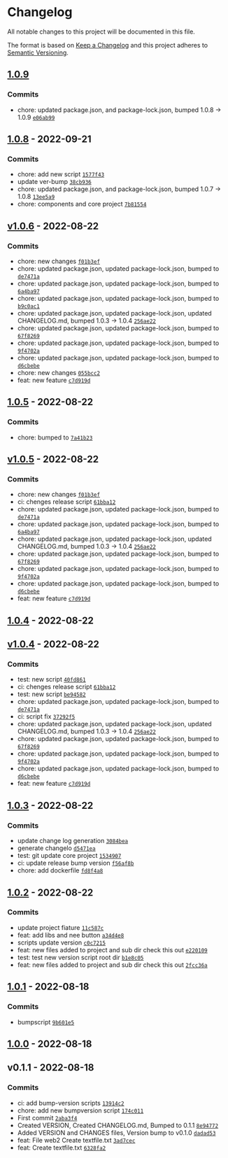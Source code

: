 # Changelog

All notable changes to this project will be documented in this file.

The format is based on [Keep a Changelog](https://keepachangelog.com/en/1.0.0/)
and this project adheres to [Semantic Versioning](https://semver.org/spec/v2.0.0.html).


## [1.0.9](https://github.com/rluisnpt1/versioning/compare/1.0.8...1.0.9)




### Commits

- chore: updated package.json, and package-lock.json, bumped 1.0.8 -&gt; 1.0.9 [`e06ab99`](https://github.com/rluisnpt1/versioning/commit/e06ab999355c32ce7aea8a480ba943e45532cebb)

## [1.0.8](https://github.com/rluisnpt1/versioning/compare/v1.0.6...1.0.8) - 2022-09-21




### Commits

- chore: add new script [`1577f43`](https://github.com/rluisnpt1/versioning/commit/1577f43988651f3120f830c8a59ca20c3d8ba513)
- update ver-bump [`38cb936`](https://github.com/rluisnpt1/versioning/commit/38cb936ccb367d9f041d6193c402657d11a86eee)
- chore: updated package.json, and package-lock.json, bumped 1.0.7 -&gt; 1.0.8 [`13ee5a9`](https://github.com/rluisnpt1/versioning/commit/13ee5a9c929ebbcbe168cdeaba038e37ec3cbbe9)
- chore: components and core project [`7b81554`](https://github.com/rluisnpt1/versioning/commit/7b81554037378d6c1bcf3993832be4f5a97e9bb4)

## [v1.0.6](https://github.com/rluisnpt1/versioning/compare/1.0.5...v1.0.6) - 2022-08-22




### Commits

- chore: new changes [`f01b3ef`](https://github.com/rluisnpt1/versioning/commit/f01b3ef0eba183d03d090b13d7e20a4fe3d0fbd4)
- chore: updated package.json, updated package-lock.json, bumped to [`de7471a`](https://github.com/rluisnpt1/versioning/commit/de7471a295f2e83b31fe03b591bc490337325b6f)
- chore: updated package.json, updated package-lock.json, bumped to [`6a4ba97`](https://github.com/rluisnpt1/versioning/commit/6a4ba97216de4ea7856b8dca9af9b669fc0be8e8)
- chore: updated package.json, updated package-lock.json, bumped to [`b9c0ac1`](https://github.com/rluisnpt1/versioning/commit/b9c0ac19b5f3587faaec86c9dd6bfd46317f5abc)
- chore: updated package.json, updated package-lock.json, updated CHANGELOG.md, bumped 1.0.3 -&gt; 1.0.4 [`256ae22`](https://github.com/rluisnpt1/versioning/commit/256ae22d71fd6afdff51192fa80f994a30be4ff1)
- chore: updated package.json, updated package-lock.json, bumped to [`67f8269`](https://github.com/rluisnpt1/versioning/commit/67f8269c87fac476255b96ead9079499bebb6bde)
- chore: updated package.json, updated package-lock.json, bumped to [`9f4702a`](https://github.com/rluisnpt1/versioning/commit/9f4702a7acc0c70591b3b2badaa8067773e92f9c)
- chore: updated package.json, updated package-lock.json, bumped to [`d6cbebe`](https://github.com/rluisnpt1/versioning/commit/d6cbebe7dfaa7108709426235048b6ff49b6b72b)
- chore: new changes [`055bcc2`](https://github.com/rluisnpt1/versioning/commit/055bcc2acc51b8e7a4f8b09e5e31e7765db448e4)
- feat: new feature [`c7d919d`](https://github.com/rluisnpt1/versioning/commit/c7d919dd9d7520a46a0a9dc7882315f9cc7bd1af)

## [1.0.5](https://github.com/rluisnpt1/versioning/compare/v1.0.5...1.0.5) - 2022-08-22




### Commits

- chore: bumped to [`7a41b23`](https://github.com/rluisnpt1/versioning/commit/7a41b23b611bd565972390eb3dccd87f02f857f8)

## [v1.0.5](https://github.com/rluisnpt1/versioning/compare/1.0.4...v1.0.5) - 2022-08-22




### Commits

- chore: new changes [`f01b3ef`](https://github.com/rluisnpt1/versioning/commit/f01b3ef0eba183d03d090b13d7e20a4fe3d0fbd4)
- ci: chenges release script [`61bba12`](https://github.com/rluisnpt1/versioning/commit/61bba12490d72da970c6a9875c6d595131094084)
- chore: updated package.json, updated package-lock.json, bumped to [`de7471a`](https://github.com/rluisnpt1/versioning/commit/de7471a295f2e83b31fe03b591bc490337325b6f)
- chore: updated package.json, updated package-lock.json, bumped to [`6a4ba97`](https://github.com/rluisnpt1/versioning/commit/6a4ba97216de4ea7856b8dca9af9b669fc0be8e8)
- chore: updated package.json, updated package-lock.json, updated CHANGELOG.md, bumped 1.0.3 -&gt; 1.0.4 [`256ae22`](https://github.com/rluisnpt1/versioning/commit/256ae22d71fd6afdff51192fa80f994a30be4ff1)
- chore: updated package.json, updated package-lock.json, bumped to [`67f8269`](https://github.com/rluisnpt1/versioning/commit/67f8269c87fac476255b96ead9079499bebb6bde)
- chore: updated package.json, updated package-lock.json, bumped to [`9f4702a`](https://github.com/rluisnpt1/versioning/commit/9f4702a7acc0c70591b3b2badaa8067773e92f9c)
- chore: updated package.json, updated package-lock.json, bumped to [`d6cbebe`](https://github.com/rluisnpt1/versioning/commit/d6cbebe7dfaa7108709426235048b6ff49b6b72b)
- feat: new feature [`c7d919d`](https://github.com/rluisnpt1/versioning/commit/c7d919dd9d7520a46a0a9dc7882315f9cc7bd1af)

## [1.0.4](https://github.com/rluisnpt1/versioning/compare/v1.0.4...1.0.4) - 2022-08-22





## [v1.0.4](https://github.com/rluisnpt1/versioning/compare/1.0.3...v1.0.4) - 2022-08-22




### Commits

- test: new script [`40fd861`](https://github.com/rluisnpt1/versioning/commit/40fd861f5075f7d126444fd705901a7dc6cc6976)
- ci: chenges release script [`61bba12`](https://github.com/rluisnpt1/versioning/commit/61bba12490d72da970c6a9875c6d595131094084)
- test: new script [`be94582`](https://github.com/rluisnpt1/versioning/commit/be9458212cad936b59078861f62471fce8ba0f87)
- chore: updated package.json, updated package-lock.json, bumped to [`de7471a`](https://github.com/rluisnpt1/versioning/commit/de7471a295f2e83b31fe03b591bc490337325b6f)
- ci: script fix [`37292f5`](https://github.com/rluisnpt1/versioning/commit/37292f57c4444ffef9c94ded36d4e1b658ccf6dd)
- chore: updated package.json, updated package-lock.json, updated CHANGELOG.md, bumped 1.0.3 -&gt; 1.0.4 [`256ae22`](https://github.com/rluisnpt1/versioning/commit/256ae22d71fd6afdff51192fa80f994a30be4ff1)
- chore: updated package.json, updated package-lock.json, bumped to [`67f8269`](https://github.com/rluisnpt1/versioning/commit/67f8269c87fac476255b96ead9079499bebb6bde)
- chore: updated package.json, updated package-lock.json, bumped to [`9f4702a`](https://github.com/rluisnpt1/versioning/commit/9f4702a7acc0c70591b3b2badaa8067773e92f9c)
- chore: updated package.json, updated package-lock.json, bumped to [`d6cbebe`](https://github.com/rluisnpt1/versioning/commit/d6cbebe7dfaa7108709426235048b6ff49b6b72b)
- feat: new feature [`c7d919d`](https://github.com/rluisnpt1/versioning/commit/c7d919dd9d7520a46a0a9dc7882315f9cc7bd1af)

## [1.0.3](https://github.com/rluisnpt1/versioning/compare/1.0.2...1.0.3) - 2022-08-22




### Commits

-  update change log generation [`3084bea`](https://github.com/rluisnpt1/versioning/commit/3084bea2d82aeb8b3e18367be00ae0064625c72e)
-  generate changelo [`d5471ea`](https://github.com/rluisnpt1/versioning/commit/d5471eae469661ce0d9cee3690caf2e52f19f8dd)
- test: git update core project [`1534907`](https://github.com/rluisnpt1/versioning/commit/15349074da2e3a6b535eae1028f875392e89667b)
- ci: update release bump version [`f56af8b`](https://github.com/rluisnpt1/versioning/commit/f56af8bd404d87cf4fa83a339900061281889c9d)
- chore: add dockerfile [`fd8f4a8`](https://github.com/rluisnpt1/versioning/commit/fd8f4a8274ae7ca23601a29053765de97928e465)

## [1.0.2](https://github.com/rluisnpt1/versioning/compare/1.0.1...1.0.2) - 2022-08-22




### Commits

-  update project fiature [`11c587c`](https://github.com/rluisnpt1/versioning/commit/11c587c84646cf525ba9437aeca70354bb4f9397)
- feat: add libs and nee button [`a34d4e8`](https://github.com/rluisnpt1/versioning/commit/a34d4e8386057fa93d8d0e644a7e3c19a4e25d99)
-  scripts update version [`c0c7215`](https://github.com/rluisnpt1/versioning/commit/c0c7215fe6a0db2199d5d1b3ccb576990433cd1f)
- feat: new files added to project and sub dir check this out [`e220109`](https://github.com/rluisnpt1/versioning/commit/e220109992805abc233ab91077de52e02cd15f26)
- test: test new version script root dir [`b1e8c05`](https://github.com/rluisnpt1/versioning/commit/b1e8c05affc94df5194cd8b9322a075dbf038bf6)
- feat: new files added to project and sub dir check this out [`2fcc36a`](https://github.com/rluisnpt1/versioning/commit/2fcc36a99e13d24e5486dabfc4361ec1d08860b4)

## [1.0.1](https://github.com/rluisnpt1/versioning/compare/1.0.0...1.0.1) - 2022-08-18




### Commits

-  bumpscript [`9b601e5`](https://github.com/rluisnpt1/versioning/commit/9b601e56bd4e06b987590f8731f568293e7be5c2)

## [1.0.0](https://github.com/rluisnpt1/versioning/compare/v0.1.1...1.0.0) - 2022-08-18





## v0.1.1 - 2022-08-18




### Commits

- ci: add bump-version scripts [`13914c2`](https://github.com/rluisnpt1/versioning/commit/13914c2d53356067b798bfc05d1046896ca553a5)
- chore: add new bumpversion script [`174c011`](https://github.com/rluisnpt1/versioning/commit/174c011f167419f9ecc0030922044ad6648562a1)
- First commit [`2aba3f4`](https://github.com/rluisnpt1/versioning/commit/2aba3f4eaaec3fd4d43abf5dd098ea9bf2d8e026)
- Created VERSION, Created CHANGELOG.md, Bumped to 0.1.1 [`8e94772`](https://github.com/rluisnpt1/versioning/commit/8e947722244c057e1c5f213205a3354c07fc028d)
- Added VERSION and CHANGES files, Version bump to v0.1.0 [`dadad53`](https://github.com/rluisnpt1/versioning/commit/dadad53764a6104b12533d1a381b22d18870fdc4)
- feat: File web2 Create textfile.txt [`3ad7cec`](https://github.com/rluisnpt1/versioning/commit/3ad7cec778fb903341d53c27bd1ce55e9e10ac4b)
- feat: Create textfile.txt [`6328fa2`](https://github.com/rluisnpt1/versioning/commit/6328fa27a05f34a6923661f9165813ca579bb746)

